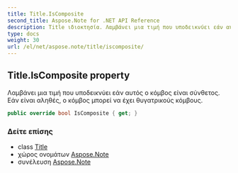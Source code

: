 ```yaml
---
title: Title.IsComposite
second_title: Aspose.Note for .NET API Reference
description: Title ιδιοκτησία. Λαμβάνει μια τιμή που υποδεικνύει εάν αυτός ο κόμβος είναι σύνθετος. Εάν είναι αληθές ο κόμβος μπορεί να έχει θυγατρικούς κόμβους.
type: docs
weight: 30
url: /el/net/aspose.note/title/iscomposite/
---
```

## Title.IsComposite property

Λαμβάνει μια τιμή που υποδεικνύει εάν αυτός ο κόμβος είναι σύνθετος. Εάν είναι αληθές, ο κόμβος μπορεί να έχει θυγατρικούς κόμβους.

```csharp
public override bool IsComposite { get; }
```

### Δείτε επίσης

* class [Title](../)
* χώρος ονομάτων [Aspose.Note](../../title/)
* συνέλευση [Aspose.Note](../../../)


